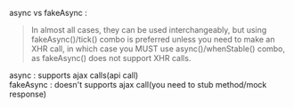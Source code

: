 async vs fakeAsync : 

> In almost all cases, they can be used interchangeably, but using fakeAsync()/tick() combo is preferred unless you need to make an XHR call, 
in which case you MUST use async()/whenStable() combo, as fakeAsync() does not support XHR calls.

async  : supports ajax calls(api call)  
fakeAsync : doesn't supports ajax call(you need to stub method/mock response)  
